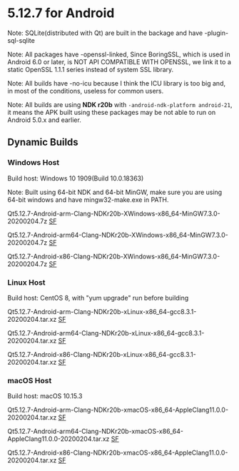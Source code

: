 # 5.12.7 for Android

Note: SQLite(distributed with Qt) are built in the backage and have -plugin-sql-sqlite

Note: All packages have -openssl-linked, Since BoringSSL, which is used in Android 6.0 or later, is NOT API COMPATIBLE WITH OPENSSL, we link it to a static OpenSSL 1.1.1 series instead of system SSL library.

Note: All builds have -no-icu because I think the ICU library is too big and, in most of the conditions, useless for common users.

Note: All builds are using __NDK r20b__ with `-android-ndk-platform android-21`, it means the APK built using these packages may be not able to run on Android 5.0.x and earlier.

## Dynamic Builds

### Windows Host

Build host: Windows 10 1909(Build 10.0.18363)

Note: Built using 64-bit NDK and 64-bit MinGW, make sure you are using 64-bit windows and have mingw32-make.exe in PATH.

Qt5.12.7-Android-arm-Clang-NDKr20b-XWindows-x86_64-MinGW7.3.0-20200204.7z [SF](https://sourceforge.net/projects/fsu0413-qtbuilds/files/Qt5.12/Android/Windows-x86_64-hosted/Qt5.12.7-Android-arm-Clang-NDKr20b-XWindows-x86_64-MinGW7.3.0-20200204.7z)

Qt5.12.7-Android-arm64-Clang-NDKr20b-XWindows-x86_64-MinGW7.3.0-20200204.7z [SF](https://sourceforge.net/projects/fsu0413-qtbuilds/files/Qt5.12/Android/Windows-x86_64-hosted/Qt5.12.7-Android-arm64-Clang-NDKr20b-XWindows-x86_64-MinGW7.3.0-20200204.7z)

Qt5.12.7-Android-x86-Clang-NDKr20b-XWindows-x86_64-MinGW7.3.0-20200204.7z [SF](https://sourceforge.net/projects/fsu0413-qtbuilds/files/Qt5.12/Android/Windows-x86_64-hosted/Qt5.12.7-Android-x86-Clang-NDKr20b-XWindows-x86_64-MinGW7.3.0-20200204.7z)

### Linux Host

Build host: CentOS 8, with "yum upgrade" run before building

Qt5.12.7-Android-arm-Clang-NDKr20b-xLinux-x86_64-gcc8.3.1-20200204.tar.xz [SF](https://sourceforge.net/projects/fsu0413-qtbuilds/files/Qt5.12/Android/Linux-x86_64-hosted/Qt5.12.7-Android-arm-Clang-NDKr20b-xLinux-x86_64-gcc8.3.1-20200204.tar.xz)

Qt5.12.7-Android-arm64-Clang-NDKr20b-xLinux-x86_64-gcc8.3.1-20200204.tar.xz [SF](https://sourceforge.net/projects/fsu0413-qtbuilds/files/Qt5.12/Android/Linux-x86_64-hosted/Qt5.12.7-Android-arm64-Clang-NDKr20b-xLinux-x86_64-gcc8.3.1-20200204.tar.xz)

Qt5.12.7-Android-x86-Clang-NDKr20b-xLinux-x86_64-gcc8.3.1-20200204.tar.xz [SF](https://sourceforge.net/projects/fsu0413-qtbuilds/files/Qt5.12/Android/Linux-x86_64-hosted/Qt5.12.7-Android-x86-Clang-NDKr20b-xLinux-x86_64-gcc8.3.1-20200204.tar.xz)

### macOS Host

Build host: macOS 10.15.3

Qt5.12.7-Android-arm-Clang-NDKr20b-xmacOS-x86_64-AppleClang11.0.0-20200204.tar.xz [SF](https://sourceforge.net/projects/fsu0413-qtbuilds/files/Qt5.12/Android/macOS-x86_64-hosted/Qt5.12.7-Android-arm-Clang-NDKr20b-xmacOS-x86_64-AppleClang11.0.0-20200204.tar.xz)

Qt5.12.7-Android-arm64-Clang-NDKr20b-xmacOS-x86_64-AppleClang11.0.0-20200204.tar.xz [SF](https://sourceforge.net/projects/fsu0413-qtbuilds/files/Qt5.12/Android/macOS-x86_64-hosted/Qt5.12.7-Android-arm64-Clang-NDKr20b-xmacOS-x86_64-AppleClang11.0.0-20200204.tar.xz)

Qt5.12.7-Android-x86-Clang-NDKr20b-xmacOS-x86_64-AppleClang11.0.0-20200204.tar.xz [SF](https://sourceforge.net/projects/fsu0413-qtbuilds/files/Qt5.12/Android/macOS-x86_64-hosted/Qt5.12.7-Android-x86-Clang-NDKr20b-xmacOS-x86_64-AppleClang11.0.0-20200204.tar.xz)
